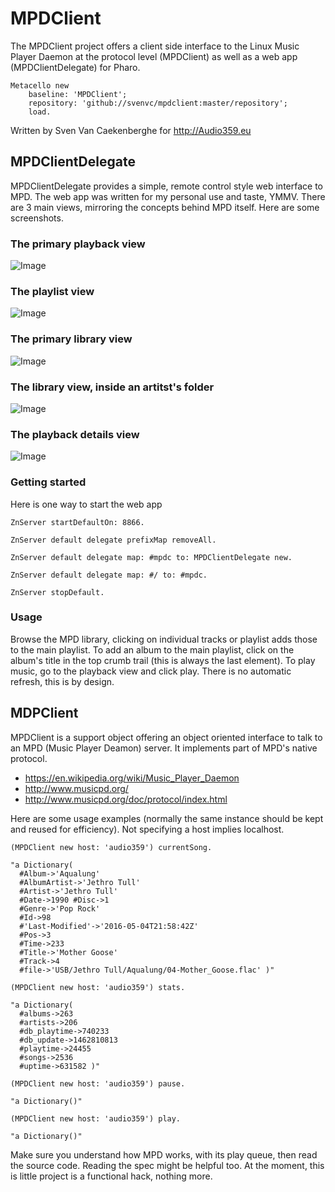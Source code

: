 # MPDClient

The MPDClient project offers a client side interface to the Linux Music Player Daemon at the protocol level (MPDClient) as well as a web app (MPDClientDelegate) for Pharo.

````
Metacello new
	baseline: 'MPDClient';
	repository: 'github://svenvc/mpdclient:master/repository';
	load.
````

Written by Sven Van Caekenberghe for http://Audio359.eu

## MPDClientDelegate

MPDClientDelegate provides a simple, remote control style web interface to MPD. The web app was written for my personal use and taste, YMMV. There are 3 main views, mirroring the concepts behind MPD itself. Here are some screenshots.

### The primary playback view

![Image](https://raw.githubusercontent.com/svenvc/mpdclient/master/screenshots/playback.png)

### The playlist view

![Image](https://raw.githubusercontent.com/svenvc/mpdclient/master/screenshots/playlist.png)

### The primary library view

![Image](https://raw.githubusercontent.com/svenvc/mpdclient/master/screenshots/library.png)

### The library view, inside an artitst's folder

![Image](https://raw.githubusercontent.com/svenvc/mpdclient/master/screenshots/library-artist.png)

### The playback details view

![Image](https://raw.githubusercontent.com/svenvc/mpdclient/master/screenshots/playback-details.png)

### Getting started

Here is one way to start the web app

````
ZnServer startDefaultOn: 8866.

ZnServer default delegate prefixMap removeAll.

ZnServer default delegate map: #mpdc to: MPDClientDelegate new.

ZnServer default delegate map: #/ to: #mpdc.

ZnServer stopDefault.
````

### Usage

Browse the MPD library, clicking on individual tracks or playlist adds those to the main playlist. To add an album to the main playlist, click on the album's title in the top crumb trail (this is always the last element). To play music, go to the playback view and click play. There is no automatic refresh, this is by design.


## MDPClient

MPDClient is a support object offering an object oriented interface to talk to an MPD (Music Player Deamon) server. It implements part of MPD's native protocol.

- https://en.wikipedia.org/wiki/Music_Player_Daemon
- http://www.musicpd.org/
- http://www.musicpd.org/doc/protocol/index.html

Here are some usage examples (normally the same instance should be kept and reused for efficiency). Not specifying a host implies localhost.

````
(MPDClient new host: 'audio359') currentSong.

"a Dictionary(
  #Album->'Aqualung' 
  #AlbumArtist->'Jethro Tull' 
  #Artist->'Jethro Tull' 
  #Date->1990 #Disc->1 
  #Genre->'Pop Rock' 
  #Id->98 
  #'Last-Modified'->'2016-05-04T21:58:42Z' 
  #Pos->3 
  #Time->233 
  #Title->'Mother Goose' 
  #Track->4 
  #file->'USB/Jethro Tull/Aqualung/04-Mother_Goose.flac' )"

(MPDClient new host: 'audio359') stats. 

"a Dictionary(
  #albums->263 
  #artists->206 
  #db_playtime->740233 
  #db_update->1462810813 
  #playtime->24455 
  #songs->2536 
  #uptime->631582 )"

(MPDClient new host: 'audio359') pause.

"a Dictionary()"

(MPDClient new host: 'audio359') play.

"a Dictionary()"
 ````

Make sure you understand how MPD works, with its play queue, then read the source code. Reading the spec might be helpful too. At the moment, this is little project is a functional hack, nothing more.

